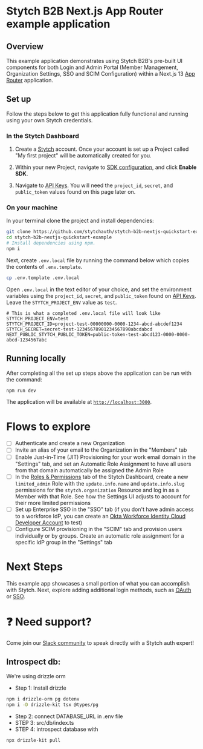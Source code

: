 # Stytch B2B Next.js App Router example application

## Overview

This example application demonstrates using Stytch B2B's pre-built UI components for both Login and Admin Portal (Member Management, Organization Settings, SSO and SCIM Configuration) within a Next.js 13 [App Router](https://nextjs.org/docs/app/building-your-application/routing#the-app-router) application.

## Set up

Follow the steps below to get this application fully functional and running using your own Stytch credentials.

### In the Stytch Dashboard

1. Create a [Stytch](https://stytch.com/) account. Once your account is set up a Project called "My first project" will be automatically created for you.

2. Within your new Project, navigate to [SDK configuration](https://stytch.com/dashboard/sdk-configuration), and click **Enable SDK**.

3. Navigate to [API Keys](https://stytch.com/dashboard/api-keys). You will need the `project_id`, `secret`, and `public_token` values found on this page later on.

### On your machine

In your terminal clone the project and install dependencies:

```bash
git clone https://github.com/stytchauth/stytch-b2b-nextjs-quickstart-example.git
cd stytch-b2b-nextjs-quickstart-example
# Install dependencies using npm.
npm i
```

Next, create `.env.local` file by running the command below which copies the contents of `.env.template`.

```bash
cp .env.template .env.local
```

Open `.env.local` in the text editor of your choice, and set the environment variables using the `project_id`, `secret`, and `public_token` found on [API Keys](https://stytch.com/dashboard/api-keys). Leave the `STYTCH_PROJECT_ENV` value as `test`.

```
# This is what a completed .env.local file will look like
STYTCH_PROJECT_ENV=test
STYTCH_PROJECT_ID=project-test-00000000-0000-1234-abcd-abcdef1234
STYTCH_SECRET=secret-test-12345678901234567890abcdabcd
NEXT_PUBLIC_STYTCH_PUBLIC_TOKEN=public-token-test-abcd123-0000-0000-abcd-1234567abc
```

## Running locally

After completing all the set up steps above the application can be run with the command:

```bash
npm run dev
```

The application will be available at [`http://localhost:3000`](http://localhost:3000).

# Flows to explore
- [ ] Authenticate and create a new Organization
- [ ] Invite an alias of your email to the Organization in the "Members" tab
- [ ] Enable Just-in-Time (JIT) Provisioning for your work email domain in the "Settings" tab, and set an Automatic Role Assignment to have all users from that domain automatically be assigned the Admin Role
- [ ] In the [Roles & Permissions](https://stytch.com/dashboard/rbac) tab of the Stytch Dashboard, create a new `limited_admin` Role with the `update.info.name` and `update.info.slug` permissions for the `stytch.organization` Resource and log in as a Member with that Role. See how the Settings UI adjusts to account for their more limited permissions
- [ ] Set up Enterprise SSO in the "SSO" tab (if you don't have admin access to a workforce IdP, you can create an [Okta Workforce Identity Cloud Developer Account](https://developer.okta.com/signup/) to test)
- [ ] Configure SCIM provisioning in the "SCIM" tab and provision users individually or by groups. Create an automatic role assignment for a specific IdP group in the "Settings" tab

# Next Steps

This example app showcases a small portion of what you can accomplish with Stytch. Next, explore adding additional login methods, such as [OAuth](https://stytch.com/docs/b2b/guides/oauth/initial-setup) or [SSO](https://stytch.com/docs/b2b/guides/sso/initial-setup).

# :question: Need support?

Come join our [Slack community](https://stytch.com/docs/resources/support/overview) to speak directly with a Stytch auth expert!

## Introspect db:
We're using drizzle orm
- Step 1: Install drizzle
```bash
npm i drizzle-orm pg dotenv
npm i -D drizzle-kit tsx @types/pg
```
- Step 2: connect DATABASE_URL in .env file
- STEP 3: src/db/index.ts
- STEP 4: introspect database with 
``` bash
npx drizzle-kit pull
```